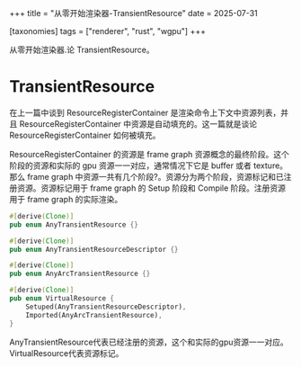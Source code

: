 +++
title = "从零开始渲染器-TransientResource"
date = 2025-07-31

[taxonomies]
tags = ["renderer", "rust", "wgpu"]
+++

从零开始渲染器.论 TransientResource。

<!-- more -->

# TransientResource

在上一篇中谈到 ResourceRegisterContainer 是渲染命令上下文中资源列表，并且 ResourceRegisterContainer 中资源是自动填充的。这一篇就是谈论 ResourceRegisterContainer 如何被填充。

ResourceRegisterContainer 的资源是 frame graph 资源概念的最终阶段。这个阶段的资源和实际的 gpu 资源一一对应，通常情况下它是 buffer 或者 texture。
那么 frame graph 中资源一共有几个阶段?。资源分为两个阶段，资源标记和已注册资源。资源标记用于 frame graph 的 Setup 阶段和 Compile 阶段。注册资源用于 frame graph 的实际渲染。

```rust
#[derive(Clone)]
pub enum AnyTransientResource {}

#[derive(Clone)]
pub enum AnyTransientResourceDescriptor {}

#[derive(Clone)]
pub enum AnyArcTransientResource {}

#[derive(Clone)]
pub enum VirtualResource {
    Setuped(AnyTransientResourceDescriptor),
    Imported(AnyArcTransientResource),
}
```
AnyTransientResource代表已经注册的资源，这个和实际的gpu资源一一对应。VirtualResource代表资源标记。

